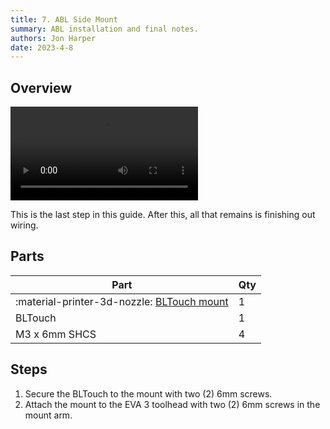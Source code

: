```yaml
---
title: 7. ABL Side Mount
summary: ABL installation and final notes.
authors: Jon Harper
date: 2023-4-8
---
```


## Overview

<video controls="">
  <source src="https://jon-harper.github.io/E34M1/assets/vid/abl.mp4" type="video/mp4">
</video>

This is the last step in this guide. After this, all that remains is finishing out wiring.

## Parts

| Part | Qty |
|---|---|
| :material-printer-3d-nozzle: [BLTouch mount](../modules/abl.md) | 1 |
| BLTouch | 1 |
| M3 x 6mm SHCS | 4 |

## Steps

1. Secure the BLTouch to the mount with two (2) 6mm screws.
2. Attach the mount to the EVA 3 toolhead with two (2) 6mm screws in the mount arm.